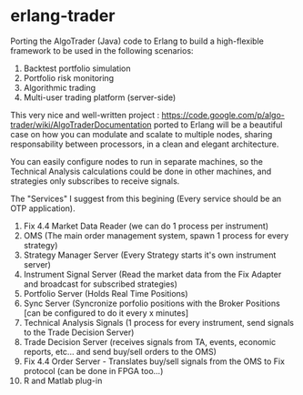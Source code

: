 erlang-trader
=============

Porting the AlgoTrader (Java) code to Erlang to build a high-flexible framework to be used in the following scenarios:

1. Backtest portfolio simulation
2. Portfolio risk monitoring
3. Algorithmic trading
4. Multi-user trading platform (server-side)

This very nice and well-written project : https://code.google.com/p/algo-trader/wiki/AlgoTraderDocumentation ported to Erlang
will be a beautiful case on how you can modulate and scalate to multiple nodes, sharing responsability between processors,
in a clean and elegant architecture.

You can easily configure nodes to run in separate machines, so the Technical Analysis calculations could be done in other machines,
and strategies only subscribes to receive signals.

The "Services" I suggest from this begining (Every service should be an OTP application).

1. Fix 4.4 Market Data Reader (we can do 1 process per instrument)
2. OMS (The main order management system, spawn 1 process for every strategy)
3. Strategy Manager Server (Every Strategy starts it's own instrument server)
4. Instrument Signal Server (Read the market data from the Fix Adapter and broadcast for subscribed strategies)
5. Portfolio Server (Holds Real Time Positions)
6. Sync Server (Syncronize porfolio positions with the Broker Positions [can be configured to do it every x minutes]
7. Technical Analysis Signals (1 process for every instrument, send signals to the Trade Decision Server)
8. Trade Decision Server (receives signals from TA, events, economic reports, etc... and send buy/sell orders to the OMS)
9. Fix 4.4 Order Server - Translates buy/sell signals from the OMS to Fix protocol (can be done in FPGA too...)
10. R and Matlab plug-in
